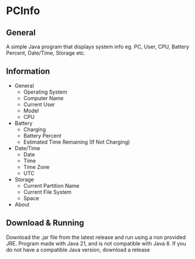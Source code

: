 # PCInfo
## General
A simple Java program that displays system info eg. PC, User, CPU, Battery Percent, Date/Time, Storage etc.
## Information
- General
  - Operating System
  - Computer Name
  - Current User
  - Model
  - CPU
- Battery
  - Charging
  - Battery Percent
  - Estimated Time Remaining (If Not Charging)
- Date/Time
  - Date
  - Time
  - Time Zone
  - UTC
- Storage
  - Current Partition Name
  - Current File System
  - Space
- About   
## Download & Running
Download the .jar file from the latest release and run using a non provided JRE. Program made with Java 21, and is not compatible with Java 8.
If you do not have a compatible Java version, download a release
